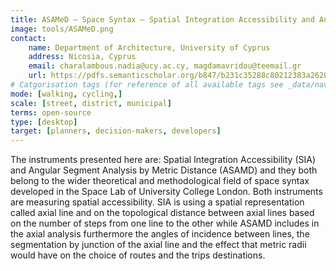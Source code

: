 ```yaml
---
title: ASAMeD – Space Syntax – Spatial Integration Accessibility and Angular Segment Analysis by Metric Distance 
image: tools/ASAMeD.png
contact:
    name: Department of Architecture, University of Cyprus
    address: Nicosia, Cyprus
    email: charalambous.nadia@ucy.ac.cy, magdamavridou@teemail.gr
    url: https://pdfs.semanticscholar.org/b847/b231c35288c80212383a2620202734cefc4a.pdf 
# Catgorisation tags (for reference of all available tags see _data/navigation_tools.yml file):
mode: [walking, cycling,]
scale: [street, district, municipal]
terms: open-source
type: [desktop]
target: [planners, decision-makers, developers]
---
```


The instruments presented here are: Spatial Integration Accessibility (SIA) and Angular Segment Analysis by Metric Distance (ASAMD) and they both belong to the wider theoretical and methodological field of space syntax developed in the Space Lab of University College London. Both instruments are measuring spatial accessibility. SIA is using a spatial representation called axial line and on the topological distance between axial lines based on the number of steps from one line to the other while ASAMD includes in the axial analysis furthermore the angles of incidence between lines, the segmentation by junction of the axial line and the effect that metric radii would have on the choice of routes and the trips destinations.